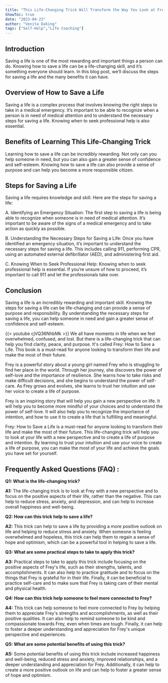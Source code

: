 ```yaml
---
title: "This Life-Changing Trick Will Transform the Way You Look at Frey: How to Save a Life"
ShowToc: true 
date: "2023-04-23"
author: "Venita Daking" 
tags: ["Self-Help","Life Coaching"]
---
```

## Introduction

Saving a life is one of the most rewarding and important things a person can do. Knowing how to save a life can be a life-changing skill, and it’s something everyone should learn. In this blog post, we’ll discuss the steps for saving a life and the many benefits it can have. 

## Overview of How to Save a Life

Saving a life is a complex process that involves knowing the right steps to take in a medical emergency. It’s important to be able to recognize when a person is in need of medical attention and to understand the necessary steps for saving a life. Knowing when to seek professional help is also essential. 

## Benefits of Learning This Life-Changing Trick

Learning how to save a life can be incredibly rewarding. Not only can you help someone in need, but you can also gain a greater sense of confidence and self-esteem. Knowing how to save a life can also provide a sense of purpose and can help you become a more responsible citizen. 

## Steps for Saving a Life

Saving a life requires knowledge and skill. Here are the steps for saving a life: 

A. Identifying an Emergency Situation: The first step to saving a life is being able to recognize when someone is in need of medical attention. It’s important to be aware of the signs of a medical emergency and to take action as quickly as possible. 

B. Understanding the Necessary Steps for Saving a Life: Once you have identified an emergency situation, it’s important to understand the necessary steps for saving a life. This includes calling 911, performing CPR, using an automated external defibrillator (AED), and administering first aid. 

C. Knowing When to Seek Professional Help: Knowing when to seek professional help is essential. If you’re unsure of how to proceed, it’s important to call 911 and let the professionals take over. 

## Conclusion

Saving a life is an incredibly rewarding and important skill. Knowing the steps for saving a life can be life-changing and can provide a sense of purpose and responsibility. By understanding the necessary steps for saving a life, you can help someone in need and gain a greater sense of confidence and self-esteem.

{{< youtube cjVQ36NhbMk >}} 
We all have moments in life when we feel overwhelmed, confused, and lost. But there is a life-changing trick that can help you find clarity, peace, and purpose. It's called Frey: How to Save a Life. This book is a must-read for anyone looking to transform their life and make the most of their future.

Frey is a powerful story about a young girl named Frey who is struggling to find her place in the world. Through her journey, she discovers the power of self-love and the importance of resilience. She learns how to take risks and make difficult decisions, and she begins to understand the power of self-care. As Frey grows and evolves, she learns to trust her intuition and use her voice to create a life of purpose.

Frey is an inspiring story that will help you gain a new perspective on life. It will help you to become more mindful of your choices and to understand the power of self-love. It will also help you to recognize the importance of intention, and how to use it to create a life that is fulfilling and meaningful.

Frey: How to Save a Life is a must-read for anyone looking to transform their life and make the most of their future. This life-changing trick will help you to look at your life with a new perspective and to create a life of purpose and intention. By learning to trust your intuition and use your voice to create a life of purpose, you can make the most of your life and achieve the goals you have set for yourself.

## Frequently Asked Questions (FAQ) :
**Q1: What is the life-changing trick?**

**A1:** The life-changing trick is to look at Frey with a new perspective and to focus on the positive aspects of their life, rather than the negative. This can help to reduce stress, anxiety, and depression, and can help to increase overall happiness and well-being. 

**Q2: How can this trick help to save a life?**

**A2:** This trick can help to save a life by providing a more positive outlook on life and helping to reduce stress and anxiety. When someone is feeling overwhelmed and hopeless, this trick can help them to regain a sense of hope and optimism, which can be a powerful tool in helping to save a life. 

**Q3: What are some practical steps to take to apply this trick?**

**A3:** Practical steps to take to apply this trick include focusing on the positive aspects of Frey's life, such as their strengths, talents, and accomplishments. It can also help to practice gratitude and to focus on the things that Frey is grateful for in their life. Finally, it can be beneficial to practice self-care and to make sure that Frey is taking care of their mental and physical health. 

**Q4: How can this trick help someone to feel more connected to Frey?**

**A4:** This trick can help someone to feel more connected to Frey by helping them to appreciate Frey's strengths and accomplishments, as well as their positive qualities. It can also help to remind someone to be kind and compassionate towards Frey, even when times are tough. Finally, it can help to foster a deeper understanding and appreciation for Frey's unique perspective and experiences. 

**Q5: What are some potential benefits of using this trick?**

**A5:** Some potential benefits of using this trick include increased happiness and well-being, reduced stress and anxiety, improved relationships, and a deeper understanding and appreciation for Frey. Additionally, it can help to create a more positive outlook on life and can help to foster a greater sense of hope and optimism.






